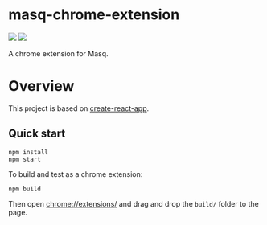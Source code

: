# masq-chrome-extension

[![](https://img.shields.io/badge/project-Masq-7C4DFF.svg?style=flat-square)](https://github.com/QwantResearch/masq-chrome-extension)
[![](https://api.travis-ci.org/QwantResearch/masq-chrome-extension.svg)](https://travis-ci.org/QwantResearch/masq-chrome-extension)

A chrome extension for Masq.

# Overview
This project is based on [create-react-app](https://github.com/facebook/create-react-app).

## Quick start
```
npm install
npm start
```
 To build and test as a chrome extension:
 ```
 npm build
 ```
Then open [chrome://extensions/](chrome://extensions/) and drag and drop the `build/` folder to the page.
